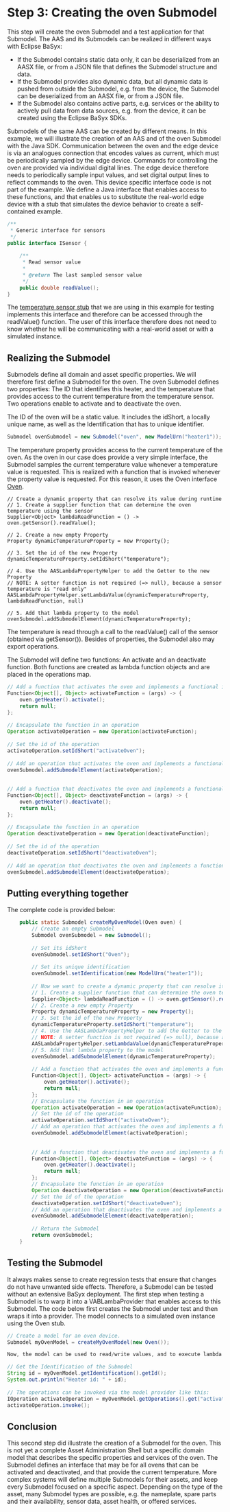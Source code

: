 # Step 3: Creating the oven Submodel
This step will create the oven Submodel and a test application for that Submodel. The AAS and its Submodels can be realized in different ways with Eclipse BaSyx:

* If the Submodel contains static data only, it can be deserialized from an AASX file, or from a JSON file that defines the Submodel structure and data.
* If the Submodel provides also dynamic data, but all dynamic data is pushed from outside the Submodel, e.g. from the device, the Submodel can be deserialized from an AASX file, or from a JSON file.
* If the Submodel also contains active parts, e.g. services or the ability to actively pull data from data sources, e.g. from the device, it can be created using the Eclipse BaSyx SDKs.

Submodels of the same AAS can be created by different means. In this example, we will illustrate the creation of an AAS and of the oven Submodel with the Java SDK. Communication between the oven and the edge device is via an analogues connection that encodes values as current, which must be periodically sampled by the edge device. Commands for controlling the oven are provided via individual digital lines. The edge device therefore needs to periodically sample input values, and set digital output lines to reflect commands to the oven. This device specific interface code is not part of the example. We define a Java interface that enables access to these functions, and that enables us to substitute the real-world edge device with a stub that simulates the device behavior to create a self-contained example.

```java
/**
 * Generic interface for sensors
 */
public interface ISensor {
 
	/**
	 * Read sensor value
	 * 
	 * @return The last sampled sensor value
	 */
	public double readValue();
}
```

The [temperature sensor stub](temperature_sensor_stub.md) that we are using in this example for testing implements this interface and therefore can be accessed through the readValue() function. The user of this interface therefore does not need to know whether he will be communicating with a real-world asset or with a simulated instance.


## Realizing the Submodel
Submodels define all domain and asset specific properties. We will therefore first define a Submodel for the oven. The oven Submodel defines two properties: The ID that identifies this heater, and the temperature that provides access to the current temperature from the temperature sensor. Two operations enable to activate and to deactivate the oven.

The ID of the oven will be a static value. It includes the idShort, a locally unique name, as well as the Identification that has to unique identifier.

```java
Submodel ovenSubmodel = new Submodel("oven", new ModelUrn("heater1"));
```

The temperature property provides access to the current temperature of the oven. As the oven in our case does provide a very simple interface, the Submodel samples the current temperature value whenever a temperature value is requested. This is realized with a function that is invoked whenever the property value is requested. For this reason, it uses the Oven interface [Oven](oven_stub.md).

```
// Create a dynamic property that can resolve its value during runtime
// 1. Create a supplier function that can determine the oven temperature using the sensor
Supplier<Object> lambdaReadFunction = () -> oven.getSensor().readValue();
 
// 2. Create a new empty Property
Property dynamicTemperatureProperty = new Property();
 
// 3. Set the id of the new Property
dynamicTemperatureProperty.setIdShort("temperature");
 
// 4. Use the AASLambdaPropertyHelper to add the Getter to the new Property
// NOTE: A setter function is not required (=> null), because a sensor temperature is "read only"
AASLambdaPropertyHelper.setLambdaValue(dynamicTemperatureProperty, lambdaReadFunction, null)
 
// 5. Add that lambda property to the model
ovenSubmodel.addSubmodelElement(dynamicTemperatureProperty);
```

The temperature is read through a call to the readValue() call of the sensor (obtained via getSensor()). Besides of properties, the Submodel also may export operations.

The Submodel will define two functions: An activate and an deactivate function. Both functions are created as lambda function objects and are placed in the operations map.
```java
// Add a function that activates the oven and implements a functional interface
Function<Object[], Object> activateFunction = (args) -> {
	oven.getHeater().activate();
	return null;
};
 
// Encapsulate the function in an operation
Operation activateOperation = new Operation(activateFunction);
 
// Set the id of the operation
activateOperation.setIdShort("activateOven");
 
// Add an operation that activates the oven and implements a functional interface
ovenSubmodel.addSubmodelElement(activateOperation);
 
 
// Add a function that deactivates the oven and implements a functional interface
Function<Object[], Object> deactivateFunction = (args) -> {
	oven.getHeater().deactivate();
	return null;
};
 
// Encapsulate the function in an operation
Operation deactivateOperation = new Operation(deactivateFunction);
 
// Set the id of the operation
deactivateOperation.setIdShort("deactivateOven");
 
// Add an operation that deactivates the oven and implements a functional interface
ovenSubmodel.addSubmodelElement(deactivateOperation);
```

## Putting everything together
The complete code is provided below:

```java
	public static Submodel createMyOvenModel(Oven oven) {
		// Create an empty Submodel
		Submodel ovenSubmodel = new Submodel();
 
		// Set its idShort
		ovenSubmodel.setIdShort("Oven");
 
		// Set its unique identification
		ovenSubmodel.setIdentification(new ModelUrn("heater1"));
 
		// Now we want to create a dynamic property that can resolve its value during runtime
		// 1. Create a supplier function that can determine the oven temperature using the sensor
		Supplier<Object> lambdaReadFunction = () -> oven.getSensor().readValue();
		// 2. Create a new empty Property
		Property dynamicTemperatureProperty = new Property();
		// 3. Set the id of the new Property
		dynamicTemperatureProperty.setIdShort("temperature");
		// 4. Use the AASLambdaPropertyHelper to add the Getter to the new Property
		// NOTE: A setter function is not required (=> null), because a sensor temperature is "read only"
		AASLambdaPropertyHelper.setLambdaValue(dynamicTemperatureProperty, lambdaReadFunction, null)
		// 5. Add that lambda property to the model
		ovenSubmodel.addSubmodelElement(dynamicTemperatureProperty);
 
		// Add a function that activates the oven and implements a functional interface
		Function<Object[], Object> activateFunction = (args) -> {
			oven.getHeater().activate();
			return null;
		};
		// Encapsulate the function in an operation
		Operation activateOperation = new Operation(activateFunction);
		// Set the id of the operation
		activateOperation.setIdShort("activateOven");
		// Add an operation that activates the oven and implements a functional interface
		ovenSubmodel.addSubmodelElement(activateOperation);
 
 
		// Add a function that deactivates the oven and implements a functional interface
		Function<Object[], Object> deactivateFunction = (args) -> {
			oven.getHeater().deactivate();
			return null;
		};
		// Encapsulate the function in an operation
		Operation deactivateOperation = new Operation(deactivateFunction);
		// Set the id of the operation
		deactivateOperation.setIdShort("deactivateOven");
		// Add an operation that deactivates the oven and implements a functional interface
		ovenSubmodel.addSubmodelElement(deactivateOperation);
 
		// Return the Submodel
		return ovenSubmodel;
	}
```

## Testing the Submodel
It always makes sense to create regression tests that ensure that changes do not have unwanted side effects. Therefore, a Submodel can be tested without an extensive BaSyx deployment. The first step when testing a Submodel is to warp it into a VABLambaProvider that enables access to this Submodel. The code below first creates the Submodel under test and then wraps it into a provider. The model connects to a simulated oven instance using the Oven stub.
``` java
// Create a model for an oven device.
Submodel myOvenModel = createMyOvenModel(new Oven());

Now, the model can be used to read/write values, and to execute lambda functions that e.g. preprocess data or access a simulation model during testing.

// Get the Identification of the Submodel
String id = myOvenModel.getIdentification().getId();
System.out.println("Heater id: " + id);
 
// The operations can be invoked via the model provider like this:
IOperation activateOperation = myOvenModel.getOperations().get("activateOven");
activateOperation.invoke();
```
## Conclusion
This second step did illustrate the creation of a Submodel for the oven. This is not yet a complete Asset Administration Shell but a specific domain model that describes the specific properties and services of the oven. The Submodel defines an interface that may be for all ovens that can be activated and deactivated, and that provide the current temperature. More complex systems will define multiple Submodels for their assets, and keep every Submodel focused on a specific aspect. Depending on the type of the asset, many Submodel types are possible, e.g. the nameplate, spare parts and their availability, sensor data, asset health, or offered services.